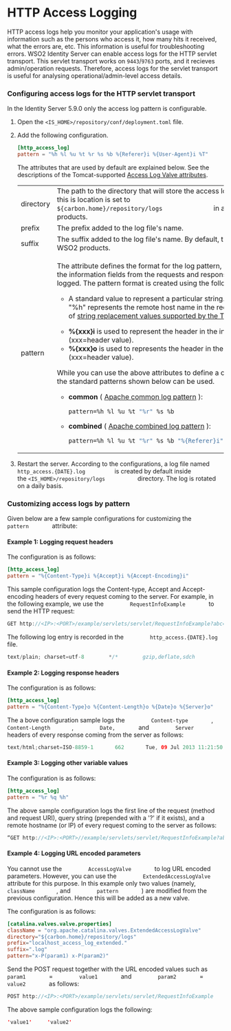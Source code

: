 # HTTP Access Logging

HTTP access logs help you monitor your application's usage with
information such as the persons who access it, how many hits
it received, what the errors are, etc. This information is useful for
troubleshooting errors. WSO2 Identity Server can enable access logs for the
HTTP servlet transport. This servlet transport works on `9443`/`9763` ports,
and it recieves admin/operation requests. Therefore, access logs for the
servlet transport is useful for analysing operational/admin-level access
details.


### Configuring access logs for the HTTP servlet transport

In the Identity Server 5.9.0 only the access log pattern is configurable.

1.  Open the `<IS_HOME>/repository/conf/deployment.toml`
    file.

2.  Add the following configuration.

    ``` toml
    [http_access_log]
    pattern = "%h %l %u %t %r %s %b %{Referer}i %{User-Agent}i %T"
    ```

    The attributes that are used by default are explained below. See the
    descriptions of the Tomcat-supported [Access Log
    Valve attributes](http://tomcat.apache.org/tomcat-9.0-doc/config/valve.html#Access_Log_Valve/Attributes).

    <table style="width:100%;">
    <colgroup>
    <col style="width: 5%" />
    <col style="width: 94%" />
    </colgroup>
    <tbody>
    <tr class="odd">
    <td>directory</td>
    <td>The path to the directory that will store the access log file. By default, this is location is set to <code>               ${carbon.home}/repository/logs              </code> in all WSO2 products.</td>
    </tr>
    <tr class="even">
    <td>prefix</td>
    <td>The prefix added to the log file's name.</td>
    </tr>
    <tr class="odd">
    <td>suffix</td>
    <td>The suffix added to the log file's name. By default, this is .log for all WSO2 products.</td>
    </tr>
    <tr class="even">
    <td>pattern</td>
    <td><div class="content-wrapper">
    <p>The attribute defines the format for the log pattern, which consists of the information fields from the requests and responses that should be logged. The pattern format is created using the following attributes:</p>
    <ul>
    <li><p>A standard value to represent a particular string. For example, "%h" represents the remote host name in 
    the request. See the list of <a href="https://tomcat.apache.org/tomcat-9.0-doc/api/org/apache/catalina/valves/AccessLogValve.html">string replacement values supported by the Tomcat valve</a> .</p></li>
    <li><strong>%{xxx}i</strong> is used to represent the header in the incoming request (xxx=header value).</li>
    <li><strong>%{xxx}o</strong> is used to represents the header in the outgoing request (xxx=header value).</li>
    </ul>
    <p>While you can use the above attributes to define a custom pattern, the standard patterns shown below can be used.</p>
    <ul>
    <li><p><strong>common</strong> ( <a href="http://httpd.apache.org/docs/1.3/logs.html#common">Apache common log pattern</a> ):</p>
    <div class="code panel pdl" style="border-width: 1px;">
    <div class="codeContent panelContent pdl">
    <div class="sourceCode" id="cb1" data-syntaxhighlighter-params="brush: java; gutter: false; theme: Confluence" data-theme="Confluence" style="brush: java; gutter: false; theme: Confluence"><pre class="sourceCode java"><code class="sourceCode java"><a class="sourceLine" id="cb1-1" title="1">pattern=%h %l %u %t <span class="st">&quot;%r&quot;</span> %s %b</a></code></pre></div>
    </div>
    </div></li>
    <li><p><strong>combined</strong> ( <a href="http://httpd.apache.org/docs/1.3/logs.html#combined">Apache combined log pattern</a> ):</p>
    <div class="code panel pdl" style="border-width: 1px;">
    <div class="codeContent panelContent pdl">
    <div class="sourceCode" id="cb2" data-syntaxhighlighter-params="brush: java; gutter: false; theme: Confluence" data-theme="Confluence" style="brush: java; gutter: false; theme: Confluence"><pre class="sourceCode java"><code class="sourceCode java"><a class="sourceLine" id="cb2-1" title="1">pattern=%h %l %u %t <span class="st">&quot;%r&quot;</span> %s %b <span class="st">&quot;%{Referer}i&quot;</span> <span class="st">&quot;%{User-Agent}i&quot;</span></a></code></pre></div>
    </div>
    </div></li>
    </ul>
    </div></td>
    </tr>
    </tbody>
    </table>

3.  Restart the server. According to the configurations, a log
    file named
    `           http_access.{DATE}.log          ` is
    created by default inside the `<IS_HOME>/repository/logs          ` directory. The
    log is rotated on a daily basis.

### Customizing access logs by pattern

Given below are a few sample configurations for customizing the
`         pattern        ` attribute:

#### Example 1: Logging request headers

The configuration is as follows:

   ``` toml
   [http_access_log]
   pattern = "%{Content-Type}i %{Accept}i %{Accept-Encoding}i"
   ```

This sample configuration logs the Content-type,
Accept and Accept-encoding headers of every request coming to the
server. For example, in the following example, we use the
`         RequestInfoExample        ` to send the HTTP request:

``` java
GET http://<IP>:<PORT>/example/servlets/servlet/RequestInfoExample?abc=xyz
```

The following log entry is recorded in the
`         http_access.{DATE}.log        ` file.

``` java
text/plain; charset=utf-8        */*        gzip,deflate,sdch
```

#### Example 2: Logging response headers

The configuration is as follows:

   ``` toml
   [http_access_log]
   pattern = "%{Content-Type}o %{Content-Length}o %{Date}o %{Server}o"
   ```

The a bove configuration sample logs the `         Content-type        `
, `         Content-Length        `, `         Date,        ` and
`         Server        ` headers of every response coming from the
server as follows:

``` java
text/html;charset=ISO-8859-1       662       Tue, 09 Jul 2013 11:21:50 GMT        WSO2 Carbon
```

#### Example 3: Logging other variable values

The configuration is as follows:

   ``` toml
   [http_access_log]
   pattern = "%r %q %h"
   ```

The above sample configuration logs the first line of the request
(method and request URI), query string (prepended with a '?' if it
exists), and a remote hostname (or IP) of every request coming to the
server as follows:

``` java
“GET http://<IP>:<PORT>//example/servlets/servlet/RequestInfoExample?abc=xyz HTTP/1.1”      ?abc=xyz     10.100.0.67
```

#### Example 4: Logging URL encoded parameters

You cannot use the `         AccessLogValve        ` to log URL encoded
parameters. However, you can use the
`         ExtendedAccessLogValve        ` attribute for this purpose. In
this example only two values (namely, `         className        `, and
`         pattern        ` ) are modified from the previous
configuration. Hence this will be added as a new valve.

The configuration is as follows:

```toml
[catalina.valves.valve.properties]
className = "org.apache.catalina.valves.ExtendedAccessLogValve"
directory="${carbon.home}/repository/logs"
prefix="localhost_access_log_extended."
suffix=".log"
pattern="x-P(param1) x-P(param2)"
```

Send the POST request together with the URL encoded values such as
`         param1        ` = `         value1        ` and
`         param2        ` = `         value2        ` as follows:

``` java
POST http://<IP>:<PORT>/example/servlets/servlet/RequestInfoExample
```

The above sample configuration logs the following:

``` java
'value1'     'value2'
```
